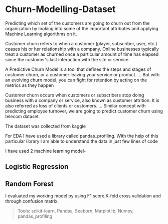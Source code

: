 # Churn-Modelling-Dataset

Predicting which set of the customers are going to churn out from the organization by looking into some of the important attributes and applying Machine Learning algorithms on it.

Customer churn refers to when a customer (player, subscriber, user, etc.) ceases his or her relationship with a company. Online businesses typically treat a customer as churned once a particular amount of time has elapsed since the customer's last interaction with the site or service.

A Predictive Churn Model is a tool that defines the steps and stages of customer churn, or a customer leaving your service or product. ... But with an evolving churn model, you can fight for retention by acting on the metrics as they happen

Customer churn occurs when customers or subscribers stop doing business with a company or service, also known as customer attrition. It is also referred as loss of clients or customers. ... Similar concept with predicting employee turnover, we are going to predict customer churn using telecom dataset.

The dataset was collected from kaggle

For EDA I have used a library called pandas_profiling. With the help of this particular library I am able to understand the data in just few lines of code

I have used 2 machine learning model-

## Logistic Regression 
## Random Forest

I evaluated my working model by using F1 score,K-fold cross validation and through confusion matrix.

>Tools: scikit-learn, Pandas, Seaborn, Matplotlib, Numpy, pandas_profiling

